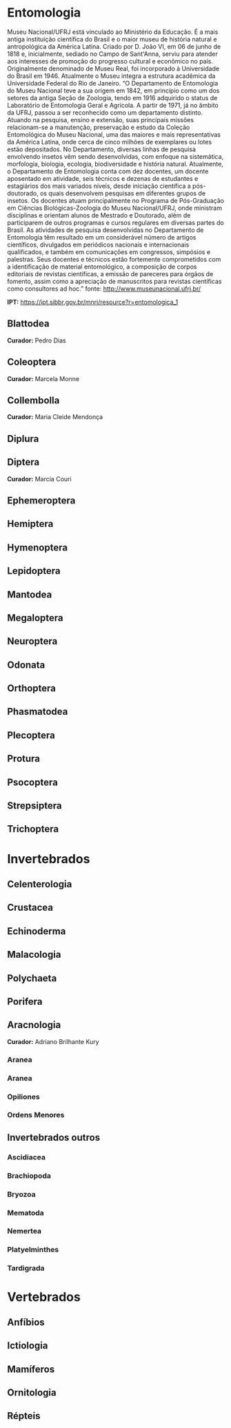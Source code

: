 # Entomologia

Museu Nacional/UFRJ está vinculado ao Ministério da Educação. É a mais antiga instituição científica do Brasil e o maior museu de história natural e antropológica da América Latina. Criado por D. João VI, em 06 de junho de 1818 e, inicialmente, sediado no Campo de Sant'Anna, serviu para atender aos interesses de promoção do progresso cultural e econômico no país. Originalmente denominado de Museu Real, foi incorporado à Universidade do Brasil em 1946. Atualmente o Museu integra a estrutura acadêmica da Universidade Federal do Rio de Janeiro. “O Departamento de Entomologia do Museu Nacional teve a sua origem em 1842, em princípio como um dos setores da antiga Seção de Zoologia, tendo em 1916 adquirido o status de Laboratório de Entomologia Geral e Agrícola. A partir de 1971, já no âmbito da UFRJ, passou a ser reconhecido como um departamento distinto. Atuando na pesquisa, ensino e extensão, suas principais missões relacionam-se a manutenção, preservação e estudo da Coleção Entomológica do Museu Nacional, uma das maiores e mais representativas da América Latina, onde cerca de cinco milhões de exemplares ou lotes estão depositados. No Departamento, diversas linhas de pesquisa envolvendo insetos vêm sendo desenvolvidas, com enfoque na sistemática, morfologia, biologia, ecologia, biodiversidade e história natural. Atualmente, o Departamento de Entomologia conta com dez docentes, um docente aposentado em atividade, seis técnicos e dezenas de estudantes e estagiários dos mais variados níveis, desde iniciação científica a pós-doutorado, os quais desenvolvem pesquisas em diferentes grupos de insetos. Os docentes atuam principalmente no Programa de Pós-Graduação em Ciências Biológicas-Zoologia do Museu Nacional/UFRJ, onde ministram disciplinas e orientam alunos de Mestrado e Doutorado, além de participarem de outros programas e cursos regulares em diversas partes do Brasil. As atividades de pesquisa desenvolvidas no Departamento de Entomologia têm resultado em um considerável número de artigos científicos, divulgados em periódicos nacionais e internacionais qualificados, e também em comunicações em congressos, simpósios e palestras. Seus docentes e técnicos estão fortemente comprometidos com a identificação de material entomológico, a composição de corpos editoriais de revistas científicas, a emissão de pareceres para órgãos de fomento, assim como a apreciação de manuscritos para revistas científicas como consultores ad hoc.” fonte: http://www.museunacional.ufrj.br/ 

**IPT:** https://ipt.sibbr.gov.br/mnrj/resource?r=entomologica_1

## Blattodea
**Curador:** Pedro Dias
## Coleoptera
**Curador:** Marcela Monne
## Collembolla
**Curador:** Maria Cleide Mendonça
## Diplura
## Diptera
**Curador:** Marcia Couri
## Ephemeroptera
## Hemiptera
## Hymenoptera
## Lepidoptera
## Mantodea
## Megaloptera
## Neuroptera
## Odonata
## Orthoptera
## Phasmatodea
## Plecoptera
## Protura
## Psocoptera
## Strepsiptera
## Trichoptera

# Invertebrados

## Celenterologia
## Crustacea
## Echinoderma
## Malacologia
## Polychaeta
## Porifera

## Aracnologia
**Curador:** Adriano Brilhante Kury

### Aranea
### Aranea
### Opiliones
### Ordens Menores

## Invertebrados outros
        
### Ascidiacea
### Brachiopoda
### Bryozoa
### Mematoda
### Nemertea
### Platyelminthes
### Tardigrada

# Vertebrados

## Anfíbios
## Ictiologia
## Mamíferos
## Ornitologia
## Répteis

